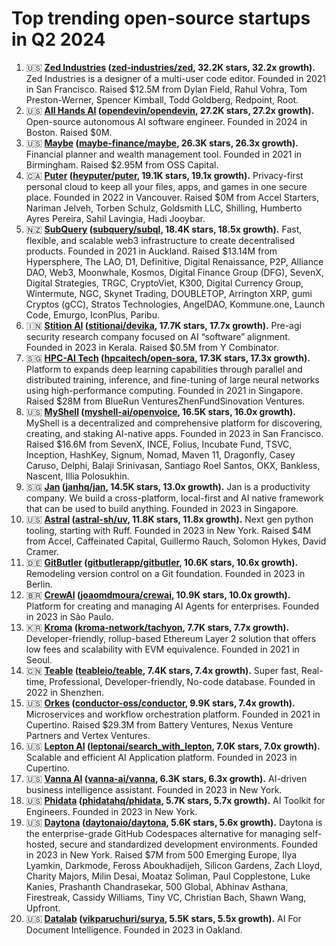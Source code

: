 # Top trending open-source startups in Q2 2024

1. 🇺🇸 **[Zed Industries](https://zed.dev) ([zed-industries/zed](https://github.com/zed-industries/zed), 32.2K stars, 32.2x growth).** Zed Industries is a designer of a multi-user code editor. Founded in 2021 in San Francisco. Raised $12.5M from Dylan Field, Rahul Vohra, Tom Preston-Werner, Spencer Kimball, Todd Goldberg, Redpoint, Root.
2. 🇺🇸 **[All Hands AI](https://all-hands.dev) ([opendevin/opendevin](https://github.com/opendevin/opendevin), 27.2K stars, 27.2x growth).** Open-source autonomous AI software engineer. Founded in 2024 in Boston. Raised $0M.
3. 🇺🇸 **[Maybe](https://maybe.co) ([maybe-finance/maybe](https://github.com/maybe-finance/maybe), 26.3K stars, 26.3x growth).** Financial planner and wealth management tool. Founded in 2021 in Birmingham. Raised $2.95M from OSS Capital.
4. 🇨🇦 **[Puter](https://puter.com) ([heyputer/puter](https://github.com/heyputer/puter), 19.1K stars, 19.1x growth).** Privacy-first personal cloud to keep all your files, apps, and games in one secure place. Founded in 2022 in Vancouver. Raised $0M from Accel Starters, Nariman Jelveh, Torben Schulz, Goldsmith LLC, Shilling, Humberto Ayres Pereira, Sahil Lavingia, Hadi Jooybar.
5. 🇳🇿 **[SubQuery](https://subquery.network) ([subquery/subql](https://github.com/subquery/subql), 18.4K stars, 18.5x growth).** Fast, flexible, and scalable web3 infrastructure to create decentralised products. Founded in 2021 in Auckland. Raised $13.14M from Hypersphere, The LAO, D1, Definitive, Digital Renaissance, P2P, Alliance DAO, Web3, Moonwhale, Kosmos, Digital Finance Group (DFG), SevenX, Digital Strategies, TRGC, CryptoViet, K300, Digital Currency Group, Wintermute, NGC, Skynet Trading, DOUBLETOP, Arrington XRP, gumi Cryptos (gCC), Stratos Technologies, AngelDAO, Kommune.one, Launch Code, Emurgo, IconPlus, Paribu.
6. 🇮🇳 **[Stition AI](https://stition.ai) ([stitionai/devika](https://github.com/stitionai/devika), 17.7K stars, 17.7x growth).** Pre-agi security research company focused on AI “software” alignment. Founded in 2023 in Kerala. Raised $0.5M from Y Combinator.
7. 🇸🇬 **[HPC-AI Tech](https://hpc-ai.com) ([hpcaitech/open-sora](https://github.com/hpcaitech/open-sora), 17.3K stars, 17.3x growth).** Platform to expands deep learning capabilities through parallel and distributed training, inference, and fine-tuning of large neural networks using high-performance computing. Founded in 2021 in Singapore. Raised $28M from BlueRun VenturesZhenFundSinovation Ventures.
8. 🇺🇸 **[MyShell](https://myshell.ai) ([myshell-ai/openvoice](https://github.com/myshell-ai/openvoice), 16.5K stars, 16.0x growth).** MyShell is a decentralized and comprehensive platform for discovering, creating, and staking AI-native apps. Founded in 2023 in San Francisco. Raised $16.6M from SevenX, INCE, Folius, Incubate Fund, TSVC, Inception, HashKey, Signum, Nomad, Maven 11, Dragonfly, Casey Caruso, Delphi, Balaji Srinivasan, Santiago Roel Santos, OKX, Bankless, Nascent, Illia Polosukhin.
9. 🇸🇬 **[Jan](https://jan.ai) ([janhq/jan](https://github.com/janhq/jan), 14.5K stars, 13.0x growth).** Jan is a productivity company. We build a cross-platform, local-first and AI native framework that can be used to build anything. Founded in 2023 in Singapore.
10. 🇺🇸 **[Astral](https://astral.sh) ([astral-sh/uv](https://github.com/astral-sh/uv), 11.8K stars, 11.8x growth).** Next gen python tooling, starting with Ruff. Founded in 2023 in New York. Raised $4M from Accel, Caffeinated Capital, Guillermo Rauch, Solomon Hykes, David Cramer.
11. 🇩🇪 **[GitButler](https://gitbutler.com) ([gitbutlerapp/gitbutler](https://github.com/gitbutlerapp/gitbutler), 10.6K stars, 10.6x growth).** Remodeling version control on a Git foundation. Founded in 2023 in Berlin.
12. 🇧🇷 **[CrewAI](https://crewai.com) ([joaomdmoura/crewai](https://github.com/joaomdmoura/crewai), 10.9K stars, 10.0x growth).** Platform for creating and managing AI Agents for enterprises. Founded in 2023 in São Paulo.
13. 🇰🇷 **[Kroma](https://kroma.network) ([kroma-network/tachyon](https://github.com/kroma-network/tachyon), 7.7K stars, 7.7x growth).** Developer-friendly, rollup-based Ethereum Layer 2 solution that offers low fees and scalability with EVM equivalence. Founded in 2021 in Seoul.
14. 🇨🇳 **[Teable](https://teable.io) ([teableio/teable](https://github.com/teableio/teable), 7.4K stars, 7.4x growth).** Super fast, Real-time, Professional, Developer-friendly, No-code database. Founded in 2022 in Shenzhen.
15. 🇺🇸 **[Orkes](https://orkes.io) ([conductor-oss/conductor](https://github.com/conductor-oss/conductor), 9.9K stars, 7.4x growth).** Microservices and workflow orchestration platform. Founded in 2021 in Cupertino. Raised $29.3M from Battery Ventures, Nexus Venture Partners and Vertex Ventures.
16. 🇺🇸 **[Lepton AI](https://lepton.ai) ([leptonai/search_with_lepton](https://github.com/leptonai/search_with_lepton), 7.0K stars, 7.0x growth).** Scalable and efficient AI Application platform. Founded in 2023 in Cupertino.
17. 🇺🇸 **[Vanna AI](https://vanna.ai) ([vanna-ai/vanna](https://github.com/vanna-ai/vanna), 6.3K stars, 6.3x growth).** AI-driven business intelligence assistant. Founded in 2023 in New York.
18. 🇺🇸 **[Phidata](https://phidata.com) ([phidatahq/phidata](https://github.com/phidatahq/phidata), 5.7K stars, 5.7x growth).** AI Toolkit for Engineers. Founded in 2023 in New York.
19. 🇺🇸 **[Daytona](https://daytona.io) ([daytonaio/daytona](https://github.com/daytonaio/daytona), 5.6K stars, 5.6x growth).** Daytona is the enterprise-grade GitHub Codespaces alternative for managing self-hosted, secure and standardized development environments. Founded in 2023 in New York. Raised $7M from 500 Emerging Europe, Ilya Lyamkin, Darkmode, Feross Aboukhadijeh, Silicon Gardens, Zach Lloyd, Charity Majors, Milin Desai, Moataz Soliman, Paul Copplestone, Luke Kanies, Prashanth Chandrasekar, 500 Global, Abhinav Asthana, Firestreak, Cassidy Williams, Tiny VC, Christian Bach, Shawn Wang, Upfront.
20. 🇺🇸 **[Datalab](https://datalab.to) ([vikparuchuri/surya](https://github.com/vikparuchuri/surya), 5.5K stars, 5.5x growth).** AI For Document Intelligence. Founded in 2023 in Oakland.
